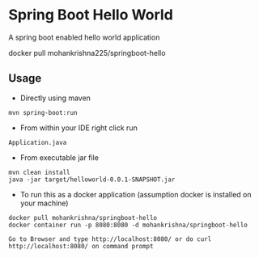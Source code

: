 # Spring Boot Hello World

A spring boot enabled hello world application


docker pull mohankrishna225/springboot-hello




## Usage

- Directly using maven
```
mvn spring-boot:run
```

- From within your IDE right click run 
```
Application.java
```

- From executable jar file
```
mvn clean install
java -jar target/helloworld-0.0.1-SNAPSHOT.jar
```

- To run this as a docker application (assumption docker is installed on your machine)
```
docker pull mohankrishna/springboot-hello
docker container run -p 8080:8080 -d mohankrishna/springboot-hello

Go to Browser and type http://localhost:8080/ or do curl http://localhost:8080/ on command prompt
```



